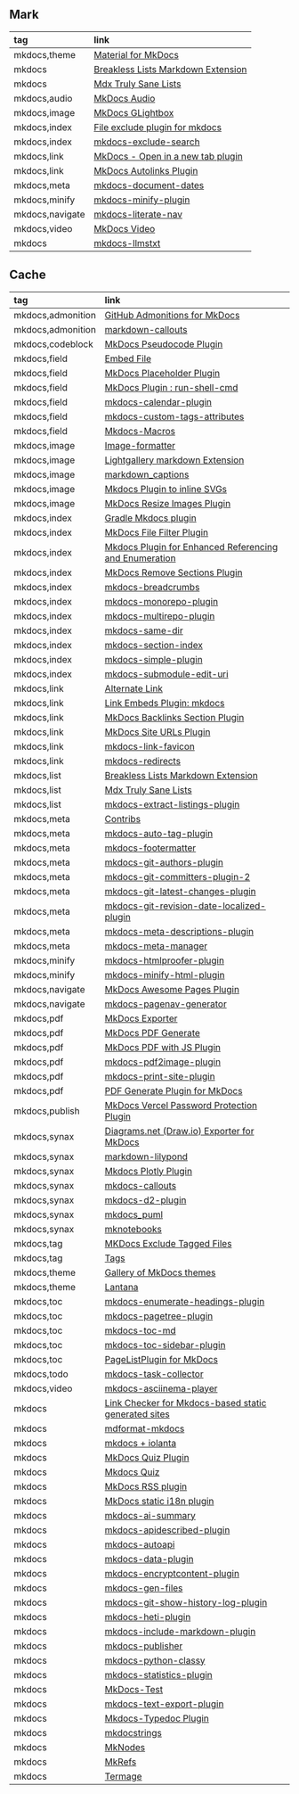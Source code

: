 ## Mark

|tag|link|
|:-|:-| 
|mkdocs,theme|[Material for MkDocs](https://squidfunk.github.io/mkdocs-material)|
|mkdocs|[Breakless Lists Markdown Extension](https://github.com/adamb70/mdx-breakless-lists)|
|mkdocs|[Mdx Truly Sane Lists](https://github.com/radude/mdx_truly_sane_lists)|
|mkdocs,audio|[MkDocs Audio](https://github.com/jfcmontmorency/mkdocs-audio)|
|mkdocs,image|[MkDocs GLightbox](https://github.com/blueswen/mkdocs-glightbox)|
|mkdocs,index|[File exclude plugin for mkdocs](https://github.com/apenwarr/mkdocs-exclude)|
|mkdocs,index|[mkdocs-exclude-search](https://github.com/chrieke/mkdocs-exclude-search)|
|mkdocs,link|[MkDocs - Open in a new tab plugin](https://github.com/JakubAndrysek/mkdocs-open-in-new-tab)|
|mkdocs,link|[MkDocs Autolinks Plugin](https://github.com/zachhannum/mkdocs-autolinks-plugin)|
|mkdocs,meta|[mkdocs-document-dates](https://github.com/jaywhj/mkdocs-document-dates)|
|mkdocs,minify|[mkdocs-minify-plugin](https://github.com/byrnereese/mkdocs-minify-plugin)|
|mkdocs,navigate|[mkdocs-literate-nav](https://github.com/oprypin/mkdocs-literate-nav)|
|mkdocs,video|[MkDocs Video](https://github.com/soulless-viewer/mkdocs-video)|
|mkdocs|[mkdocs-llmstxt](https://github.com/pawamoy/mkdocs-llmstxt)

## Cache

|tag|link|
|:-|:-|
|mkdocs,admonition|[GitHub Admonitions for MkDocs](https://github.com/PGijsbers/admonitions)|
|mkdocs,admonition|[markdown-callouts](https://github.com/oprypin/markdown-callouts)|
|mkdocs,codeblock|[MkDocs Pseudocode Plugin](https://github.com/JulesTopart/mkdocs-pseudocode)|
|mkdocs,field|[Embed File](https://github.com/Enveloppe/mkdocs-embed_file-plugin)|
|mkdocs,field|[MkDocs Placeholder Plugin](https://github.com/six-two/mkdocs-placeholder-plugin)|
|mkdocs,field|[MkDocs Plugin : run-shell-cmd](https://github.com/seapagan/mkdocs-run-shell-cmd-plugin)|
|mkdocs,field|[mkdocs-calendar-plugin](https://github.com/supcik/mkdocs-calendar-plugin)|
|mkdocs,field|[mkdocs-custom-tags-attributes](//github.com/Enveloppe/mkdocs-custom-tags-attributes)|
|mkdocs,field|[Mkdocs-Macros](https://github.com/fralau/mkdocs_macros_plugin)|
|mkdocs,image|[Image-formatter](https://github.com/ASypula/mkdocs-image-formatter-plugin)|
|mkdocs,image|[Lightgallery markdown Extension](https://github.com/g-provost/lightgallery-markdown)|
|mkdocs,image|[markdown_captions](https://github.com/Evidlo/markdown_captions)|
|mkdocs,image|[Mkdocs Plugin to inline SVGs](https://github.com/temperlang/svg-inline-mkdocs-plugin)|
|mkdocs,image|[MkDocs Resize Images Plugin](https://github.com/JakubAndrysek/mkdocs-resize-images)|
|mkdocs,index|[Gradle Mkdocs plugin](https://github.com/xvik/gradle-mkdocs-plugin)|
|mkdocs,index|[MkDocs File Filter Plugin](https://github.com/DariuszPorowski/mkdocs-file-filter-plugin)|
|mkdocs,index|[Mkdocs Plugin for Enhanced Referencing and Enumeration](https://github.com/raphael-mammeri/mkdocs-enumerate-and-reference)|
|mkdocs,index|[MkDocs Remove Sections Plugin](https://github.com/six-two/mkdocs-remove-sections-plugin)|
|mkdocs,index|[mkdocs-breadcrumbs](https://github.com/mihaigalos/mkdocs-breadcrumbs-plugin)|
|mkdocs,index|[mkdocs-monorepo-plugin](https://github.com/backstage/mkdocs-monorepo-plugin)|
|mkdocs,index|[mkdocs-multirepo-plugin](https://github.com/jdoiro3/mkdocs-multirepo-plugin)|
|mkdocs,index|[mkdocs-same-dir](https://github.com/oprypin/mkdocs-same-dir)|
|mkdocs,index|[mkdocs-section-index](https://github.com/oprypin/mkdocs-section-index)|
|mkdocs,index|[mkdocs-simple-plugin](https://github.com/athackst/mkdocs-simple-plugin)|
|mkdocs,index|[mkdocs-submodule-edit-uri](https://github.com/sondregronas/mkdocs-submodule-edit-uri)|
|mkdocs,link|[Alternate Link](https://github.com/cmitu/mkdocs-altlink-plugin)|
|mkdocs,link|[Link Embeds Plugin: mkdocs](https://github.com/Aetherinox/mkdocs-link-embeds)|
|mkdocs,link|[MkDocs Backlinks Section Plugin](https://github.com/six-two/mkdocs-backlinks-section-plugin)|
|mkdocs,link|[MkDocs Site URLs Plugin](https://github.com/OctoPrint/mkdocs-site-urls)|
|mkdocs,link|[mkdocs-link-favicon](https://github.com/christophdebaene/mkdocs-link-favicon)|
|mkdocs,link|[mkdocs-redirects](https://github.com/mkdocs/mkdocs-redirects)|
|mkdocs,list|[Breakless Lists Markdown Extension](https://github.com/adamb70/mdx-breakless-lists)|
|mkdocs,list|[Mdx Truly Sane Lists](https://github.com/radude/mdx_truly_sane_lists)|
|mkdocs,list|[mkdocs-extract-listings-plugin](https://github.com/six-two/mkdocs-extract-listings-plugin)|
|mkdocs,meta|[Contribs](https://neoteroi.dev/mkdocs-plugins/contribs/)|
|mkdocs,meta|[mkdocs-auto-tag-plugin](https://github.com/six-two/mkdocs-auto-tag-plugin)|
|mkdocs,meta|[mkdocs-footermatter](https://github.com/sondregronas/mkdocs-footermatter)|
|mkdocs,meta|[mkdocs-git-authors-plugin](https://github.com/timvink/mkdocs-git-authors-plugin)|
|mkdocs,meta|[mkdocs-git-committers-plugin-2](https://github.com/ojacques/mkdocs-git-committers-plugin-2)|
|mkdocs,meta|[mkdocs-git-latest-changes-plugin](https://github.com/tombreit/mkdocs-git-latest-changes-plugin)|
|mkdocs,meta|[mkdocs-git-revision-date-localized-plugin](https://github.com/timvink/mkdocs-git-revision-date-localized-plugin)|
|mkdocs,meta|[mkdocs-meta-descriptions-plugin](https://github.com/prcr/mkdocs-meta-descriptions-plugin)|
|mkdocs,meta|[mkdocs-meta-manager](https://github.com/timmeinerzhagen/mkdocs-meta-manager)|
|mkdocs,minify|[mkdocs-htmlproofer-plugin](https://github.com/manuzhang/mkdocs-htmlproofer-plugin)|
|mkdocs,minify|[mkdocs-minify-html-plugin](https://github.com/monosans/mkdocs-minify-html-plugin)|
|mkdocs,navigate|[MkDocs Awesome Pages Plugin](https://github.com/lukasgeiter/mkdocs-awesome-pages-plugin)|
|mkdocs,navigate|[mkdocs-pagenav-generator](https://github.com/Andre601/mkdocs-pagenav-generator)|
|mkdocs,pdf|[MkDocs Exporter](https://github.com/adrienbrignon/mkdocs-exporter)|
|mkdocs,pdf|[MkDocs PDF Generate](https://github.com/iSOLveIT/mkdocs-pdf-generate)|
|mkdocs,pdf|[MkDocs PDF with JS Plugin](https://github.com/smaxtec/mkdocs-pdf-with-js-plugin)|
|mkdocs,pdf|[mkdocs-pdf2image-plugin](https://github.com/supcik/mkdocs-pdf2image-plugin)|
|mkdocs,pdf|[mkdocs-print-site-plugin](https://timvink.github.io/mkdocs-print-site-plugin/print_page.html#how-to-export-html)|
|mkdocs,pdf|[PDF Generate Plugin for MkDocs](https://github.com/orzih/mkdocs-with-pdf)|
|mkdocs,publish|[MkDocs Vercel Password Protection Plugin](https://github.com/six-two/mkdocs-vercel-pw-plugin)|
|mkdocs,synax|[Diagrams.net (Draw.io) Exporter for MkDocs](https://github.com/LukeCarrier/mkdocs-drawio-exporter)|
|mkdocs,synax|[markdown-lilypond](https://github.com/uliska/markdown-lilypond)|
|mkdocs,synax|[Mkdocs Plotly Plugin](https://github.com/haoda-li/mkdocs-plotly-plugin)|
|mkdocs,synax|[mkdocs-callouts](https://github.com/sondregronas/mkdocs-callouts)|
|mkdocs,synax|[mkdocs-d2-plugin](https://github.com/landmaj/mkdocs-d2-plugin)|
|mkdocs,synax|[mkdocs_puml](https://github.com/MikhailKravets/mkdocs_puml)|
|mkdocs,synax|[mknotebooks](https://github.com/greenape/mknotebooks)|
|mkdocs,tag|[MKDocs Exclude Tagged Files](https://github.com/JonasDoesThings/mkdocs-exclude-tagged-files)|
|mkdocs,tag|[Tags](https://github.com/jldiaz/mkdocs-plugin-tags)|
|mkdocs,theme|[Gallery of MkDocs themes](https://github.com/pawamoy/mkdocs-gallery)|
|mkdocs,theme|[Lantana](https://github.com/WSOFT-Project/lantana)|
|mkdocs,toc|[mkdocs-enumerate-headings-plugin](https://github.com/timvink/mkdocs-enumerate-headings-plugin)|
|mkdocs,toc|[mkdocs-pagetree-plugin](https://github.com/tombreit/mkdocs-pagetree-plugin)|
|mkdocs,toc|[mkdocs-toc-md](https://github.com/try0/mkdocs-toc-md)|
|mkdocs,toc|[mkdocs-toc-sidebar-plugin](https://github.com/zachhannum/mkdocs-toc-sidebar-plugin)|
|mkdocs,toc|[PageListPlugin for MkDocs](https://github.com/alanpt/mkdocs-pagelist-plugin)|
|mkdocs,todo|[mkdocs-task-collector](https://github.com/costantinoai/mkdocs-task-collector)|
|mkdocs,video|[mkdocs-asciinema-player](https://github.com/pa-decarvalho/mkdocs-asciinema-player)|
|mkdocs|[Link Checker for Mkdocs-based static generated sites](https://github.com/byrnereese/linkchecker-mkdocs)|
|mkdocs|[mdformat-mkdocs](https://github.com/KyleKing/mdformat-mkdocs)|
|mkdocs|[mkdocs + iolanta](https://github.com/iolanta-tech/mkdocs-iolanta)|
|mkdocs|[MkDocs Quiz Plugin](https://github.com/skyface753/mkdocs-quiz)|
|mkdocs|[Mkdocs Quiz](https://github.com/bdallard/mkdocs_quiz)|
|mkdocs|[MkDocs RSS plugin](https://github.com/Guts/mkdocs-rss-plugin)|
|mkdocs|[MkDocs static i18n plugin](https://github.com/ultrabug/mkdocs-static-i18n)|
|mkdocs|[mkdocs-ai-summary](https://github.com/AIboy996/mkdocs-ai-summary)|
|mkdocs|[mkdocs-apidescribed-plugin](https://github.com/idlesign/mkdocs-apidescribed-plugin)|
|mkdocs|[mkdocs-autoapi](https://github.com/jcayers20/mkdocs-autoapi)|
|mkdocs|[mkdocs-data-plugin](https://github.com/joapuiib/mkdocs-data-plugin)|
|mkdocs|[mkdocs-encryptcontent-plugin](https://github.com/unverbuggt/mkdocs-encryptcontent-plugin)|
|mkdocs|[mkdocs-gen-files](https://github.com/oprypin/mkdocs-gen-files)|
|mkdocs|[mkdocs-git-show-history-log-plugin](https://github.com/pawelsikora/mkdocs-git-show-history-log-plugin)|
|mkdocs|[mkdocs-heti-plugin](https://github.com/TonyCrane/mkdocs-heti-plugin)|
|mkdocs|[mkdocs-include-markdown-plugin](https://github.com/mondeja/mkdocs-include-markdown-plugin)|
|mkdocs|[mkdocs-publisher](https://github.com/mkusz/mkdocs-publisher)|
|mkdocs|[mkdocs-python-classy](https://github.com/itdependsnetworks/mkdocs-python-classy)|
|mkdocs|[mkdocs-statistics-plugin](https://github.com/TonyCrane/mkdocs-statistics-plugin)|
|mkdocs|[MkDocs-Test](https://github.com/fralau/mkdocs-test)|
|mkdocs|[mkdocs-text-export-plugin](https://github.com/twardoch/mkdocs-text-export-plugin)|
|mkdocs|[Mkdocs-Typedoc Plugin](https://github.com/JakubAndrysek/mkdocs-typedoc)|
|mkdocs|[mkdocstrings](https://mkdocstrings.github.io)|
|mkdocs|[MkNodes](https://github.com/phil65/mkdocs_mknodes)|
|mkdocs|[MkRefs](https://github.com/DerwenAI/mkrefs)|
|mkdocs|[Termage](https://github.com/bczsalba/Termage)|
